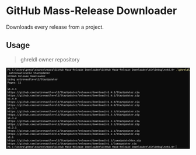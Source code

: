 # GitHub Mass-Release Downloader
Downloads every release from a project.

## Usage
>ghreldl owner repository
  
  ![Image](https://github.com/gnmmarechal/GitHub-Mass-Release-Downloader/raw/master/ghreldl.png)
